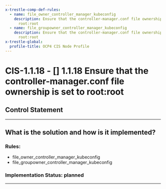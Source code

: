 ```yaml
---
x-trestle-comp-def-rules:
  - name: file_owner_controller_manager_kubeconfig
    description: Ensure that the controller-manager.conf file ownership is set to
      root:root
  - name: file_groupowner_controller_manager_kubeconfig
    description: Ensure that the controller-manager.conf file ownership is set to
      root:root
x-trestle-global:
  profile-title: OCP4 CIS Node Profile
---
```


# CIS-1.1.18 - \[\] 1.1.18 Ensure that the controller-manager.conf file ownership is set to root:root

## Control Statement

______________________________________________________________________

## What is the solution and how is it implemented?

<!-- For implementation status enter one of: implemented, partial, planned, alternative, not-applicable -->

<!-- Note that the list of rules under ### Rules: is read-only and changes will not be captured after assembly to JSON -->

### Rules:

  - file_owner_controller_manager_kubeconfig
  - file_groupowner_controller_manager_kubeconfig

### Implementation Status: planned

______________________________________________________________________
